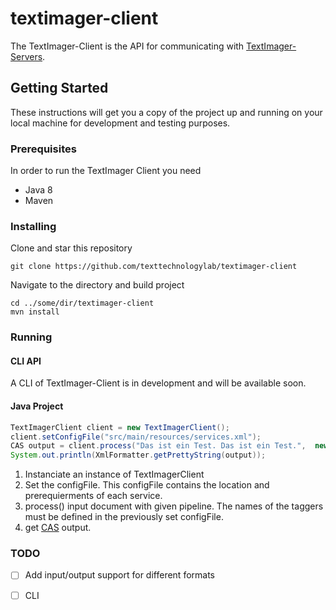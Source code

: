 # textimager-client
The TextImager-Client is the API for communicating with [TextImager-Servers](https://github.com/texttechnologylab/textimager-server).

## Getting Started
These instructions will get you a copy of the project up and running on your local machine for development and testing purposes.

### Prerequisites
In order to run the TextImager Client you need
* Java 8
* Maven

### Installing
Clone and star this repository
```
git clone https://github.com/texttechnologylab/textimager-client
```
Navigate to the directory and build project
```
cd ../some/dir/textimager-client
mvn install
```

### Running

#### CLI API
A CLI of TextImager-Client is in development and will be available soon.

#### Java Project

```java
TextImagerClient client = new TextImagerClient();
client.setConfigFile("src/main/resources/services.xml");
CAS output = client.process("Das ist ein Test. Das ist ein Test.",  new String[]{"LanguageToolSegmenter", "ParagraphSplitter", "MarMoTLemma", "MarMoTTagger", "FastTextDDC2LemmaNoPunctPOSNoFunctionwordsWithCategoriesService", "FastTextDDC3LemmaNoPunctPOSNoFunctionwordsWithCategoriesService", "FastTextDDCMulService"});
System.out.println(XmlFormatter.getPrettyString(output));
```
1. Instanciate an instance of TextImagerClient
2. Set the configFile. This configFile contains the location and prerequierments of each service.
3. process() input document with given pipeline. The names of the taggers must be defined in the previously set configFile.
4. get [CAS](https://uima.apache.org/downloads/releaseDocs/2.3.0-incubating/docs/api/org/apache/uima/cas/CAS.html) output.

### TODO
- [ ] Add input/output support for different formats
- [ ] CLI

